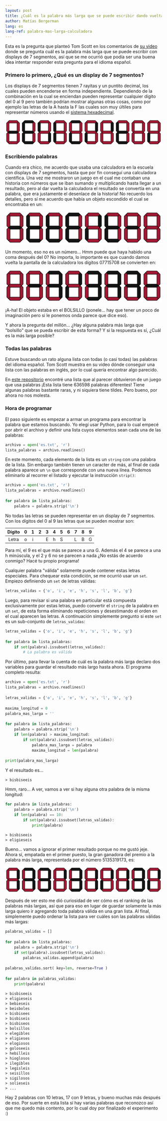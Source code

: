 ```yaml
---
layout: post
title: ¿Cuál es la palabra más larga que se puede escribir dando vuelta una calculadora?
author: Matías Bergerman
lang: es
lang-ref: palabra-mas-larga-calculadora
---
```


Esta es la pregunta que planteó Tom Scott en los comentarios de [su video](https://youtu.be/zp4BMR88260) donde se pregunta cuál es la palabra más larga que se puede escribir con displays de 7 segmentos, así que se me ocurrió que podía ser una buena idea intentar responder esta pregunta para el idioma español.

### Primero lo primero, ¿Qué es un display de 7 segmentos?

Los displays de 7 segmentos tienen 7 rayitas y un puntito decimal, los cuales pueden encenderse en forma independiente. Dependiendo de la combinación en la cual se enciendan pueden representar cualquier dígito del 0 al 9 pero también podrían mostrar algunas otras cosas, como por ejemplo las letras de la A hasta la F las cuales son muy últiles para representar números usando el [sistema hexadecimal](https://es.wikipedia.org/wiki/Sistema_hexadecimal).

<p style="text-align:center">
<img src="images/siete-segmentos/7seg-digits.png" alt="Dígitos del 0 al 9 en displays de 7 segmentos" style="max-height: 8em;">
</p>


### Escribiendo palabras

Cuando era chico, me acuerdo que usaba una calculadora en la escuela con displays de 7 segmentos, hasta que por fin conseguí una calculadora científica. Una vez me mostraron un juego en el cual me contaban una historia con números que se iban sumando y multiplicando hasta llegar a un resultado, pero al dar vuelta la calculadora el resultado se convertía en una palabra, que era justamente el desenlace de la historia! No recuerdo los detalles, pero sí me acuerdo que había un objeto escondido el cual se encontraba en un:

<p style="text-align:center">
<img src="images/siete-segmentos/7seg-bolsillo.png" alt="Palabra BOLSILLO en un display de calculadora al derecho" style="max-height: 8em;">
</p>

Un momento, eso no es un número... Hmm puede que haya habido una coma después del 0? No importa, lo importante es que cuando damos vuelta la pantalla de la calculadora los dígitos 07715708 se convierten en:

<p style="text-align:center">
<img src="images/siete-segmentos/7seg-bolsillo.png" alt="Palabra BOLSILLO en un display de calculadora al revés" style="max-height: 8em;transform: scaleX(-1) scaleY(-1);">
</p>

¡A-ha! El objeto estaba en el BOLSILLO (ponele... hay que tener un poco de imaginación pero si le ponemos onda parece que dice eso).

Y ahora la pregunta del millón... ¿Hay alguna palabra más larga que "bolsillo" que se pueda escribir de esta forma? Y si la respuesta es sí, ¿Cuál es la más larga posible?


### Todas las palabras

Estuve buscando un rato alguna lista con todas (o casi todas) las palabras del idioma español. Tom Scott muestra en su video dónde conseguir una lista con las palabras en inglés, por lo cual quería encontrar algo parecido.

En [este repositorio](https://github.com/lorenbrichter/Words/) encontré una lista que al parecer obtuvieron de un juego que usa palabras ¡Esta lista tiene 636598 palabras diferentes! Tiene algunas palabras bastante raras, y ni siquiera tiene tildes. Pero bueno, por ahora no nos molesta.

### Hora de programar

El paso siguiente es empezar a armar un programa para encontrar la palabra que estamos buscando. Yo elegí usar Python, para lo cual empecé por abrir el archivo y definir una lista cuyos elementos sean cada una de las palabras:

```python
archivo = open('es.txt', 'r')
lista_palabras = archivo.readlines()
```

En este momento, cada elemento de la lista es un `string` con una palabra de la lista. Sin embargo también tienen un caracter de más, al final de cada palabra aparece un `\n` que corresponde con una nueva línea. Podemos eliminarlo al recorrer el listado y ejecutar la instrucción `strip()`:

```python
archivo = open('es.txt', 'r')
lista_palabras = archivo.readlines()

for palabra in lista_palabras:
    palabra = palabra.strip('\n')
```

No todas las letras se pueden representar en un display de 7 segmentos. Con los dígitos del 0 al 9 las letras que se pueden mostrar son:

| Dígito | 0 | 1 | 2 | 3 | 4 | 5 | 6 | 7 | 8 | 9 |
|:------:|:-:|:-:|:-:|:-:|:-:|:-:|---|---|---|---|
|  Letra | o | i |   | E | h | S |   | L | B | G |

Para mí, el 9 es el que más se parece a una G. Además el 4 se parece a una h minúscula, y el 2 y 6 no se parecen a nada ¿No estás de acuerdo conmigo? Hacé tu propio programa!

Cualquier palabra "válida" solamente puede contener estas letras especiales. Para chequear esta condición, se me ocurrió usar un `set`. Empiezo definiendo un `set` de letras válidas:

```python
letras_validas = {'o', 'i', 'e', 'h', 's', 'l', 'b', 'g'}
```

Luego, para revisar si una palabra en particular está compuesta exclusivamente por estas letras, puedo convertir el `string` de la palabra en un `set`, de esta forma eliminando repeticiones y desestimando el orden en el cual aparecen las letras. A continuación simplemente pregunto si este `set` es un sub-conjunto de `letras_validas`:

```python
letras_validas = {'o', 'i', 'e', 'h', 's', 'l', 'b', 'g'}

for palabra in lista_palabras:
    if set(palabra).issubset(letras_validas):
        # La palabra es válida
```

Por último, para llevar la cuenta de cuál es la palabra más larga declaro dos variables para guardar el resultado más largo hasta ahora. El programa completo resulta:

```python
archivo = open('es.txt', 'r')
lista_palabras = archivo.readlines()

letras_validas = {'o', 'i', 'e', 'h', 's', 'l', 'b', 'g'}

maxima_longitud = 0
palabra_mas_larga = ''

for palabra in lista_palabras:
    palabra = palabra.strip('\n')
    if len(palabra) > maxima_longitud:
        if set(palabra).issubset(letras_validas):
            palabra_mas_larga = palabra
            maxima_longitud = len(palabra)

print(palabra_mas_larga)
```

Y el resultado es...
```
> bisbiseeis
```

Hmm, raro... A ver, vamos a ver si hay alguna otra palabra de la misma longitud:

```python
for palabra in lista_palabras:
    palabra = palabra.strip('\n')
    if len(palabra) == 10:
        if set(palabra).issubset(letras_validas):
            print(palabra)
```

```
> bisbiseeis
> eligieseis
```

Bueno... vamos a ignorar el primer resultado porque no me gustó jeje. Ahora sí, empatada en el primer puesto, la gran ganadora del premio a la palabra más larga, representada por el número 5135319173, es:

<p style="text-align:center">
<img src="images/siete-segmentos/7seg-eligieseis.png" alt="Palabra ELIGIESEIS en un display de calculadora al revés" style="max-height: 8em;transform: scaleX(-1) scaleY(-1);">
</p>

Después de ver esto me dió curiosidad de ver cómo es el ranking de las palabras más largas, así que para eso en lugar de guardar solamente la más larga quiero ir agregando toda palabra válida en una gran lista. Al final, simplemente puedo ordenar la lista para ver cuáles son las palabras válidas más largas:

```python
palabras_validas = []

for palabra in lista_palabras:
    palabra = palabra.strip('\n')
    if set(palabra).issubset(letras_validas):
        palabras_validas.append(palabra)

palabras_validas.sort( key=len, reverse=True )

for palabra in palabras_validas:
    print(palabra)
```
```
> bisbiseeis
> eligieseis
> bebieseis
> beisboles
> bisbisees
> bisbiseis
> bisbiseos
> bolsillos
> elegibles
> eligieses
> elogiosos
> goloseeis
> hebilleis
> hioglosos
> ilegibles
> legisleis
> seisillos
> sigilosos
> solieseis
> ...
```

Hay 2 palabras con 10 letras, 17 con 9 letras, y bueno muchas más después de eso. Por suerte en esta lista sí hay varias palabras que reconozco así que me quedo más contento, por lo cual doy por finalizado el experimento :)